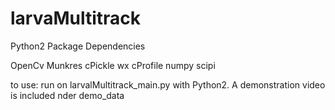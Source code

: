 # larvaMultitrack

Python2 Package Dependencies

OpenCv
Munkres
cPickle
wx
cProfile
numpy
scipi


to use:
run on larvalMultitrack_main.py with Python2. A demonstration video is included nder demo_data
